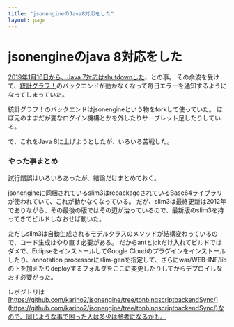 ```yaml
---
title: "jsonengineのJava8対応をした"
layout: page	
---
```


# jsonengineのjava 8対応をした

[2019年1月16日から、Java 7対応はshutdownした](https://cloud.google.com/appengine/docs/deprecations/java7)、との事。
その余波を受けて、[統計グラフ！](https://play.google.com/store/apps/details?id=com.livejournal.karino2.tobinq.app&hl=ja)のバックエンドが動かなくなって毎日エラーを通知するようになってしまっていた。

統計グラフ！のバックエンドはjsonengineという物をforkして使っていた。
ほぼ元のままだが変なログイン機構とかを外したりサーブレット足したりしている。

で、これをJava 8に上げようとしたが、いろいろ苦戦した。

### やった事まとめ

試行錯誤はいろいろあったが、結論だけまとめておく。

jsonengineに同梱されているslim3はrepackageされているBase64ライブラリが使われていて、これが動かなくなっている。
だが、slim3は最終更新は2012年でありながら、その最後の版ではその辺が治っているので、最新版のslim3を持ってきてビルドしなおせば動いた。

ただしslim3は自動生成されるモデルクラスのメソッドが結構変わっているので、コード生成はやり直す必要がある。
だからantとjdkだけ入れてビルドではダメで、EclipseをインストールしてGoogle Cloudのプラグインをインストールしたり、annotation processorにslim-genを指定して、さらにwar/WEB-INF/libの下を加えたりdeployするフォルダをここに変更したりしてからデプロイしなおす必要がった。

レポジトリは[https://github.com/karino2/jsonengine/tree/tonbinqscriptbackendSync/](https://github.com/karino2/jsonengine/tree/tonbinqscriptbackendSync/)なので、同じような事で困った人は多少は参考になるかも。

